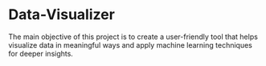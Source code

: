 # Data-Visualizer
 The main objective of this project is to create a user-friendly tool that helps visualize  data in meaningful ways and apply machine learning techniques for deeper insights.
